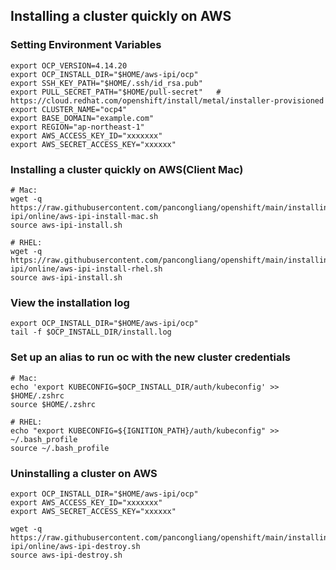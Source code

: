 ## Installing a cluster quickly on AWS

### Setting Environment Variables

```
export OCP_VERSION=4.14.20
export OCP_INSTALL_DIR="$HOME/aws-ipi/ocp"
export SSH_KEY_PATH="$HOME/.ssh/id_rsa.pub"
export PULL_SECRET_PATH="$HOME/pull-secret"   # https://cloud.redhat.com/openshift/install/metal/installer-provisioned
export CLUSTER_NAME="ocp4"
export BASE_DOMAIN="example.com"
export REGION="ap-northeast-1"
export AWS_ACCESS_KEY_ID="xxxxxxx"
export AWS_SECRET_ACCESS_KEY="xxxxxx"
```

### Installing a cluster quickly on AWS(Client Mac)
```
# Mac:
wget -q https://raw.githubusercontent.com/pancongliang/openshift/main/installing/aws-ipi/online/aws-ipi-install-mac.sh
source aws-ipi-install.sh

# RHEL:
wget -q https://raw.githubusercontent.com/pancongliang/openshift/main/installing/aws-ipi/online/aws-ipi-install-rhel.sh
source aws-ipi-install.sh
```


### View the installation log
```
export OCP_INSTALL_DIR="$HOME/aws-ipi/ocp"
tail -f $OCP_INSTALL_DIR/install.log
```

### Set up an alias to run oc with the new cluster credentials

```
# Mac:
echo 'export KUBECONFIG=$OCP_INSTALL_DIR/auth/kubeconfig' >> $HOME/.zshrc
source $HOME/.zshrc

# RHEL:
echo "export KUBECONFIG=${IGNITION_PATH}/auth/kubeconfig" >> ~/.bash_profile
source ~/.bash_profile
```

### Uninstalling a cluster on AWS

```
export OCP_INSTALL_DIR="$HOME/aws-ipi/ocp"
export AWS_ACCESS_KEY_ID="xxxxxxx"
export AWS_SECRET_ACCESS_KEY="xxxxxx"

wget -q https://raw.githubusercontent.com/pancongliang/openshift/main/installing/aws-ipi/online/aws-ipi-destroy.sh
source aws-ipi-destroy.sh
```
